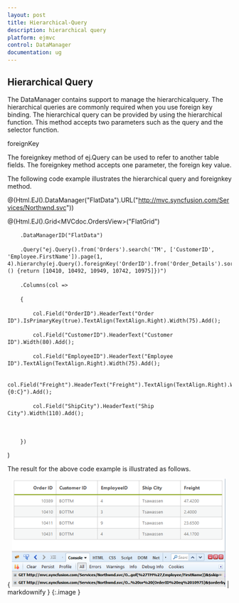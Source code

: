 ```yaml
---
layout: post
title: Hierarchical-Query
description: hierarchical query
platform: ejmvc
control: DataManager
documentation: ug
---
```


## Hierarchical Query

The DataManager contains support to manage the hierarchicalquery. The hierarchical queries are commonly required when you use foreign key binding. The hierarchical query can be provided by using the hierarchical function. This method accepts two parameters such as the query and the selector function. 

foreignKey

The foreignkey method of ej.Query can be used to refer to another table fields. The foreignkey method accepts one parameter, the foreign key value. 

The following code example illustrates the hierarchical query and foreignkey method. 

@(Html.EJ().DataManager("FlatData").URL("http://mvc.syncfusion.com/Services/Northwnd.svc"))



@(Html.EJ().Grid<MVCdoc.OrdersView>("FlatGrid")

        .DataManagerID("FlatData")

        .Query("ej.Query().from('Orders').search('TM', ['CustomerID', 'Employee.FirstName']).page(1, 4).hierarchy(ej.Query().foreignKey('OrderID').from('Order_Details').sortBy('Quantity'),function () {return [10410, 10492, 10949, 10742, 10975]})")

        .Columns(col =>

        {

            col.Field("OrderID").HeaderText("Order ID").IsPrimaryKey(true).TextAlign(TextAlign.Right).Width(75).Add();

            col.Field("CustomerID").HeaderText("Customer ID").Width(80).Add();

            col.Field("EmployeeID").HeaderText("Employee ID").TextAlign(TextAlign.Right).Width(75).Add();

            col.Field("Freight").HeaderText("Freight").TextAlign(TextAlign.Right).Width(75).Format("{0:C}").Add();

            col.Field("ShipCity").HeaderText("Ship City").Width(110).Add();



        })

)



The result for the above code example is illustrated as follows.

{ ![](Hierarchical-Query_images/Hierarchical-Query_img1.png) | markdownify }
{:.image }


